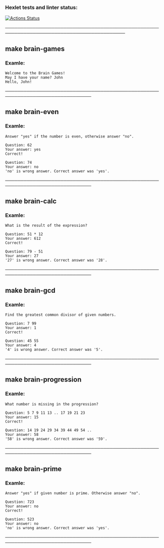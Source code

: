 ### Hexlet tests and linter status:
[![Actions Status](https://github.com/UotanKlein/frontend-project-44/actions/workflows/hexlet-check.yml/badge.svg)](https://github.com/UotanKlein/frontend-project-44/actions)

─────────────────────────────────────────────────────────────────────────────────────────

## make brain-games

### Examle:
```
Welcome to the Brain Games!
May I have your name? John
Hello, John!
```

──────────────────────────────────────────────────────────────────────────────

## make brain-even

### Examle:
```
Answer "yes" if the number is even, otherwise answer "no".

Question: 62
Your answer: yes
Correct!

Question: 74
Your answer: no
'no' is wrong answer. Correct answer was 'yes'.
```

──────────────────────────────────────────────────────────────────────────────

## make brain-calc

### Examle:
```
What is the result of the expression?

Question: 51 * 12
Your answer: 612
Correct!

Question: 79 - 51
Your answer: 27
'27' is wrong answer. Correct answer was '28'.
```

──────────────────────────────────────────────────────────────────────────────

## make brain-gcd

### Examle:
```
Find the greatest common divisor of given numbers.

Question: 7 99
Your answer: 1
Correct!

Question: 45 55
Your answer: 4
'4' is wrong answer. Correct answer was '5'.
```

──────────────────────────────────────────────────────────────────────────────

## make brain-progression

### Examle:
```
What number is missing in the progression?

Question: 5 7 9 11 13 .. 17 19 21 23
Your answer: 15
Correct!

Question: 14 19 24 29 34 39 44 49 54 ..
Your answer: 58
'58' is wrong answer. Correct answer was '59'.
```

──────────────────────────────────────────────────────────────────────────────

## make brain-prime

### Examle:
```
Answer "yes" if given number is prime. Otherwise answer "no".

Question: 723
Your answer: no
Correct!

Question: 523
Your answer: no
'no' is wrong answer. Correct answer was 'yes'.
```
──────────────────────────────────────────────────────────────────────────────
